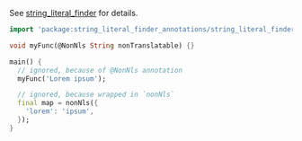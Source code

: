 See [string_literal_finder][1] for details.

[1]: https://pub.dev/packages/string_literal_finder


```dart
import 'package:string_literal_finder_annotations/string_literal_finder_annotations.dart';

void myFunc(@NonNls String nonTranslatable) {}

main() {
  // ignored, because of @NonNls annotation
  myFunc('Lorem ipsum');

  // ignored, because wrapped in `nonNls`
  final map = nonNls({
    'lorem': 'ipsum',
  });
}
```
